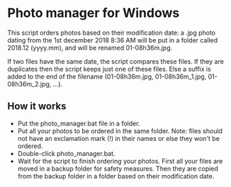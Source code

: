 # Photo manager for Windows

This script orders photos based on their modification date: a .jpg photo dating from the 1st december 2018 8:36 AM will be put in a folder called 2018.12 (yyyy.mm), and will be renamed 01-08h36m.jpg.

If two files have the same date, the script compares these files. If they are duplicates then the script keeps just one of these files. Else a suffix is added to the end of the filename (01-08h36m.jpg, 01-08h36m_1.jpg, 01-08h36m_2.jpg, ...).

## How it works
- Put the photo_manager.bat file in a folder.
- Put all your photos to be ordered in the same folder. Note: files should not have an exclamation mark (!) in their names or else they won't be ordered.
- Double-click photo_manager.bat.
- Wait for the script to finish ordering your photos. First all your files are moved in a backup folder for safety measures. Then they are copied from the backup folder in a folder based on their modification date.
